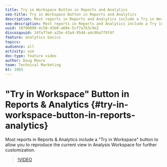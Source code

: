 ```yaml
---
title: Try in Workspace Button in Reports and Analytics
seo-title: Try in Workspace Button in Reports and Analytics
description: Most reports in Reports and Analytics include a Try in Workspace button to allow you to reproduce the current view in Analysis Workspace for further customization.
seo-description: Most reports in Reports and Analytics include a Try in Workspace button to allow you to reproduce the current view in Analysis Workspace for further customization.
uuid: 10780098-4c58-43b0-a69e-5cf7a763c9e2
discoiquuid: 24fa77e6-a25e-43a4-95d4-a4c9ba7f9f4f
feature: analytics basics
topics: 
audience: all
activity: use
doc-type: feature video
author: Doug Moore
team: Technical Marketing
kt: 1965
---
```


# "Try in Workspace" Button in Reports & Analytics {#try-in-workspace-button-in-reports-analytics}

Most reports in Reports & Analytics include a "Try in Workspace" button to allow you to reproduce the current view in Analysis Workspace for further customization.

>[!VIDEO](https://video.tv.adobe.com/v/23959/?quality=12)